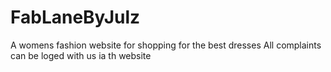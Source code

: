 # FabLaneByJulz
A womens fashion website for shopping for the best dresses
All complaints can be loged with us ia th website
